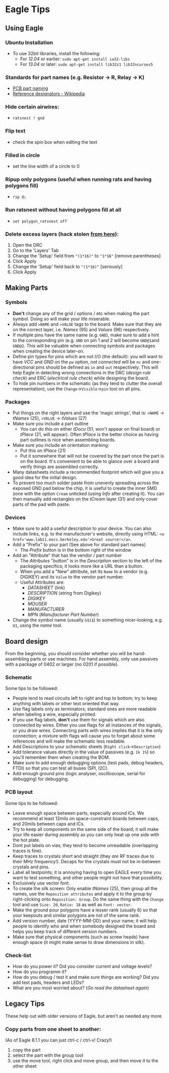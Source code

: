 Eagle Tips
==========

## Using Eagle

### Ubuntu Installation

  - To use 32bit libraries, install the following:
    - For *12.04* or earlier: `sudo apt-get install ia32-libs`
    - For *13.04* or later: `sudo apt-get install lib32z1 lib32ncurses5`

### Standards for part names (e.g. Resistor &rarr; R, Relay &rarr; K)

  - [PCB part naming](http://electronics.stackexchange.com/questions/36008/pcb-part-naming-for-leds)
  - [Reference designators - Wikipedia](https://en.wikipedia.org/wiki/Reference_designator)

### Hide certain airwires:

  - `ratsnest ! gnd`

### Flip text

  - check the spin box when editing the text

### Filled in circle

  - set the line width of a circle to 0

### Ripup only polygons (useful when running rats and having polygons fill)

  - `rip @;`

### Run ratsnest without having polygons fill at all

  - `set polygon_ratsnest off`


### Delete excess layers (hack stolen [from here](http://www.sparkfun.com/tutorials/157)):

1. Open the DRC
2. Go to the 'Layers' Tab
3. Change the 'Setup' field from `"(1*16)"` to `"1*16"` [remove parentheses]
4. Click Apply
5. Change the 'Setup' field back to `"(1*16)"` [seriously]
6. Click Apply


## Making Parts

### Symbols

 - **Don't** change any of the grid / options / etc when making the part symbol.
   Doing so will make your life miserable.
 - Always add `>NAME` and `>VALUE` tags to the board. Make sure that they are on the correct layer, i.e. *Names* (95) and *Values* (96) respectively.
 - If multiple pins have the same name (e.g. `GND`), make sure to add a hint to the corresponding pin (e.g. `GND` on pin 1 and 2 will become `GND@1`and `GND@2`. This will be valuable when connecting symbols and packages when creating the device later-on.
 - Define pin types for pins which are not I/O (the default): you will want to have *VCC* and *GND* on the `pw` option, *not connected* will be `nc` and one-directional pins should be defined as `in` and `out` respectively. This will help Eagle in detecting wrong connections in the DRC (*design rule check*) and ERC (*electrical rule check*) while designing the board.
- To hide pin numbers in the schematic (as they tend to clutter the overall representation), use the `Change`&rarr;`Visible`&rarr;`pin` tool on all pins.

### Packages

 - Put things on the right layers and use the 'magic strings', that is:
   `>NAME` → *tNames* (25), `>VALUE` → *tValues* (27)
 - Make sure you include a part outline
   - You can do this on either *tDocu* (51, won't appear on final board) or
     *tPlace* (21, will appear). Often *tPlace* is the better choice as having
     part outlines is nice when assembling boards.
 - Make sure you include an orientation marking:
   - Put this on *tPlace* (21)
   - Put it somewhere that will not be covered by the part once the part is
     on the board. It's convenient to be able to glance over a board and
     verify things are assembled correctly.
 - Many datasheets include a recommended footprint which will give you a good idea for the initial design.
 - To prevent too much solder paste from unevenly spreading across the exposed GND pad below the chip, it is useful to create the inner SMD zone with the option `Cream` unticked (using _Info_ after creating it). You can then manually add rectangles on the *tCream* layer (31) and only cover parts of the pad with paste.

### Devices

 - Make sure to add a useful description to your device. You can also include links, e.g. to the manufacturer's website, directly using HTML: `<a href='www.lab11.eecs.berkeley.edu'>Great source!</a>`.
 - Add a "Prefix" to your part (See above for standard part names)
   - The _Prefix_ button is in the bottom right of the window
 - Add an "Attribute" that has the vendor / part number
   - The _Attributes_ "button" is in the _Description_ section to the left of the packaging specifics; it
     looks more like a URL than a button.
   - When you add a "New" attribute, set its `Name` to a vendor (e.g.
     DIGIKEY) and its `Value` to the vendor part number.
   - Useful Attributes are:
     - _DATASHEET_ (link)
     - _DESCRIPTION_ (string from Digikey)
     - _DIGIKEY_
     - _MOUSER_
     - _MANUFACTURER_
     - _MPN_ (*Manufacturer Part Number*)
 - Change the symbol name (usually `G$1$`) to something nicer-looking, e.g. `U1`, using the *name* tool.


## Board design

From the beginning, you should consider whether you will be hand-assembling parts or use machines. For hand assembly, only use passives with a package of 0402 or larger (no 0201 if possible).

### Schematic

Some tips to be followed:

- People tend to read circuits left to right and top to bottom; try to keep anything with labels or other text oriented that way.
- Use flag labels only as terminators; standard ones are more readable when labeling a wire, especially printed.
- If you use flag labels, **don't** use them for signals which are also connected by wires. Either you use flags for all instances of the signals, or you draw wires. Connecting parts with wires implies that it is the only connection; a mixture with flags will cause you to forget about some references and will make the schematic less readable.
- Add Descriptions to your schematic sheets (`Right click`&rarr;`Description`)
- Add tolerance values directly in the value of passives (e.g. `1k 1%`) so you'll remember them when creating the BOM.
- Make sure to add enough debugging options (test pads, debug headers, FTDI) so that you can test all buses (SPI, I2C). 
- Add enough ground pins (logic analyser, oscilloscope, serial for debugging) for debugging.


### PCB layout

Some tips to be followed:

- Leave enough space between parts, especially around ICs. We recommend at least 12mils on space-constraint boards between caps, and 20mils between caps and ICs.
- Try to keep all components on the same side of the board; it will make your life easier during assembly as you can only heat up one side with the hot plate.
- Dont put labels on vias; they tend to become unreadable (overlapping traces is fine).
- Keep traces to crystals short and straight (they *are* RF traces due to their MHz frequency!). Decaps for the crystals must not be in-between crystals and pins.
- Label all testpoints; it is annoying having to open EAGLE every time you want to test something, and other people might not have that possibility.
- Exclusively use vector font.
- To create the silk screen: Only enable *tNames* (25), then group all the names, use the `Reposition attributes` and apply it to the group by right-clicking  onto `Reposition: Group`. Do the same thing with the `Change` tool and use `Size: 20`, `Ratio: 18` as well as `Font: vector`.
- Make the ground pour polygons have a lesser rank (usually 6) so that your keepouts and similar polygons are not of the same rank.
- Add version number, date (YYYY-MM-DD) and your name; it will help people to identify who and when somebody designed the board and helps you keep track of different version numbers.
- Make sure that physical components (such as screw heads) have enough space (it might make sense to draw dimensions in silk).

### Check-list

- How do you power it? Did you consider current and voltage levels?
- How do you programm it?
- How do you debug / test it and make sure things are working? Did you add test pads, headers and LEDs?
- What are you most worried about? (*Go read the datasheet again*)


## Legacy Tips

These help out with older versions of Eagle, but aren't as needed any more

### Copy parts from one sheet to another:

(As of Eagle 8.1.1 you can just ctrl-c / ctrl-v! Crazy!)

1. copy the part
2. select the part with the group tool
3. use the move tool, right click and move group, and then move it to the other sheet
